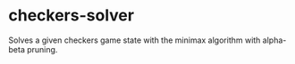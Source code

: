 # checkers-solver
Solves a given checkers game state with the minimax algorithm with alpha-beta pruning.
